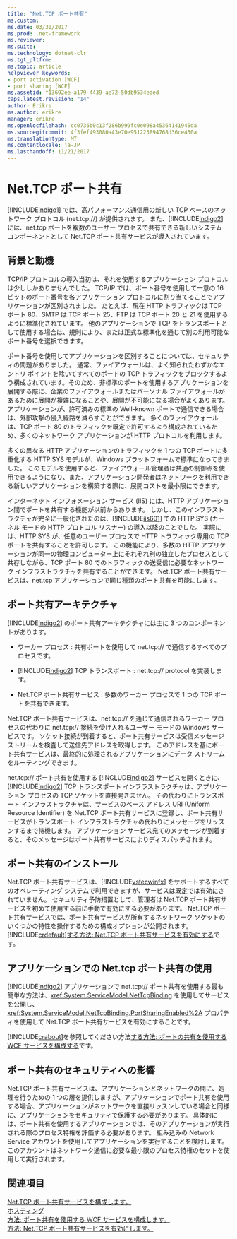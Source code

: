 ```yaml
---
title: "Net.TCP ポート共有"
ms.custom: 
ms.date: 03/30/2017
ms.prod: .net-framework
ms.reviewer: 
ms.suite: 
ms.technology: dotnet-clr
ms.tgt_pltfrm: 
ms.topic: article
helpviewer_keywords:
- port activation [WCF]
- port sharing [WCF]
ms.assetid: f13692ee-a179-4439-ae72-50db9534eded
caps.latest.revision: "14"
author: Erikre
ms.author: erikre
manager: erikre
ms.openlocfilehash: cc0736b0c13f286b999fc0e098a45364141945da
ms.sourcegitcommit: 4f3fef493080a43e70e951223894768d36ce430a
ms.translationtype: MT
ms.contentlocale: ja-JP
ms.lasthandoff: 11/21/2017
---
```

# <a name="nettcp-port-sharing"></a>Net.TCP ポート共有
[!INCLUDE[indigo1](../../../../includes/indigo1-md.md)] では、高パフォーマンス通信用の新しい TCP ベースのネットワーク プロトコル (net.tcp://) が提供されます。 また、[!INCLUDE[indigo2](../../../../includes/indigo2-md.md)] には、net.tcp ポートを複数のユーザー プロセスで共有できる新しいシステム コンポーネントとして Net.TCP ポート共有サービスが導入されています。  
  
## <a name="background-and-motivation"></a>背景と動機  
 TCP/IP プロトコルの導入当初は、それを使用するアプリケーション プロトコルは少ししかありませんでした。 TCP/IP では、ポート番号を使用して一意の 16 ビットのポート番号を各アプリケーション プロトコルに割り当てることでアプリケーションが区別されました。 たとえば、現在 HTTP トラフィックは TCP ポート 80、SMTP は TCP ポート 25、FTP は TCP ポート 20 と 21 を使用するように標準化されています。 他のアプリケーションで TCP をトランスポートとして使用する場合は、規則により、または正式な標準化を通じて別の利用可能なポート番号を選択できます。  
  
 ポート番号を使用してアプリケーションを区別することについては、セキュリティの問題がありました。 通常、ファイアウォールは、よく知られたわずかなエントリ ポイントを除いてすべてのポートの TCP トラフィックをブロックするよう構成されています。そのため、非標準のポートを使用するアプリケーションを展開する際に、企業のファイアウォールまたはパーソナル ファイアウォールがあるために展開が複雑になることや、展開が不可能になる場合がよくあります。 アプリケーションが、許可済みの標準の Well-known ポートで通信できる場合は、外部攻撃の侵入経路を減らすことができます。 多くのファイアウォールは、TCP ポート 80 のトラフィックを既定で許可するよう構成されているため、多くのネットワーク アプリケーションが HTTP プロトコルを利用します。  
  
 多くの異なる HTTP アプリケーションのトラフィックを 1 つの TCP ポートに多重化する HTTP.SYS モデルが、Windows プラットフォームで標準になってきました。 このモデルを使用すると、ファイアウォール管理者は共通の制御点を使用できるようになり、また、アプリケーション開発者はネットワークを利用できる新しいアプリケーションを構築する際に、展開コストを最小限にできます。  
  
 インターネット インフォメーション サービス (IIS) には、HTTP アプリケーション間でポートを共有する機能が以前からあります。 しかし、このインフラストラクチャが完全に一般化されたのは、[!INCLUDE[iis601](../../../../includes/iis601-md.md)] での HTTP.SYS (カーネル モードの HTTP プロトコル リスナー) の導入以降のことでした。 実際には、HTTP.SYS が、任意のユーザー プロセスで HTTP トラフィック専用の TCP ポートを共有することを許可します。 この機能により、多数の HTTP アプリケーションが同一の物理コンピューター上にそれぞれ別の独立したプロセスとして共存しながら、TCP ポート 80 でのトラフィックの送受信に必要なネットワーク インフラストラクチャを共有することができます。 Net.TCP ポート共有サービスは、net.tcp アプリケーションで同じ種類のポート共有を可能にします。  
  
## <a name="port-sharing-architecture"></a>ポート共有アーキテクチャ  
 [!INCLUDE[indigo2](../../../../includes/indigo2-md.md)] のポート共有アーキテクチャには主に 3 つのコンポーネントがあります。  
  
-   ワーカー プロセス : 共有ポートを使用して net.tcp:// で通信するすべてのプロセスです。  
  
-   [!INCLUDE[indigo2](../../../../includes/indigo2-md.md)] TCP トランスポート : net.tcp:// protocol を実装します。  
  
-   Net.TCP ポート共有サービス : 多数のワーカー プロセスで 1 つの TCP ポートを共有できます。  
  
 Net.TCP ポート共有サービスは、net.tcp:// を通じて通信されるワーカー プロセスの代わりに net.tcp:// 接続を受け入れるユーザー モードの Windows サービスです。 ソケット接続が到着すると、ポート共有サービスは受信メッセージ ストリームを検査して送信先アドレスを取得します。 このアドレスを基にポート共有サービスは、最終的に処理されるアプリケーションにデータ ストリームをルーティングできます。  
  
 net.tcp:// ポート共有を使用する [!INCLUDE[indigo2](../../../../includes/indigo2-md.md)] サービスを開くときに、[!INCLUDE[indigo2](../../../../includes/indigo2-md.md)] TCP トランスポート インフラストラクチャは、アプリケーション プロセスの TCP ソケットを直接開きません。 その代わりにトランスポート インフラストラクチャは、サービスのベース アドレス URI (Uniform Resource Identifier) を Net.TCP ポート共有サービスに登録し、ポート共有サービスがトランスポート インフラストラクチャの代わりにメッセージをリッスンするまで待機します。  アプリケーション サービス宛てのメッセージが到着すると、そのメッセージはポート共有サービスによりディスパッチされます。  
  
## <a name="installing-port-sharing"></a>ポート共有のインストール  
 Net.TCP ポート共有サービスは、[!INCLUDE[vstecwinfx](../../../../includes/vstecwinfx-md.md)] をサポートするすべてのオペレーティング システムで利用できますが、サービスは既定では有効にされていません。 セキュリティ予防措置として、管理者は Net.TCP ポート共有サービスを初めて使用する前に手動で有効にする必要があります。 Net.TCP ポート共有サービスでは、ポート共有サービスが所有するネットワーク ソケットのいくつかの特性を操作するための構成オプションが公開されます。 [!INCLUDE[crdefault](../../../../includes/crdefault-md.md)][する方法: Net.TCP ポート共有サービスを有効にする](../../../../docs/framework/wcf/feature-details/how-to-enable-the-net-tcp-port-sharing-service.md)です。  
  
## <a name="using-nettcp-port-sharing-in-an-application"></a>アプリケーションでの Net.tcp ポート共有の使用  
 [!INCLUDE[indigo2](../../../../includes/indigo2-md.md)] アプリケーションで net.tcp:// ポート共有を使用する最も簡単な方法は、<xref:System.ServiceModel.NetTcpBinding> を使用してサービスを公開し、<xref:System.ServiceModel.NetTcpBinding.PortSharingEnabled%2A> プロパティを使用して Net.TCP ポート共有サービスを有効にすることです。  
  
 [!INCLUDE[crabout](../../../../includes/crabout-md.md)]を参照してください方法[する方法: ポートの共有を使用する WCF サービスを構成する](../../../../docs/framework/wcf/feature-details/how-to-configure-a-wcf-service-to-use-port-sharing.md)です。  
  
## <a name="security-implications-of-port-sharing"></a>ポート共有のセキュリティへの影響  
 Net.TCP ポート共有サービスは、アプリケーションとネットワークの間に、処理を行うための 1 つの層を提供しますが、アプリケーションでポート共有を使用する場合、アプリケーションがネットワークを直接リッスンしている場合と同様に、アプリケーションをセキュリティで保護する必要があります。 具体的には、ポート共有を使用するアプリケーションでは、そのアプリケーションが実行される際のプロセス特権を評価する必要があります。 組み込みの Network Service アカウントを使用してアプリケーションを実行することを検討します。このアカウントはネットワーク通信に必要な最小限のプロセス特権のセットを使用して実行されます。  
  
## <a name="see-also"></a>関連項目  
 [Net.TCP ポート共有サービスを構成します。](../../../../docs/framework/wcf/feature-details/configuring-the-net-tcp-port-sharing-service.md)  
 [ホスティング](../../../../docs/framework/wcf/feature-details/hosting.md)  
 [方法: ポート共有を使用する WCF サービスを構成します。](../../../../docs/framework/wcf/feature-details/how-to-configure-a-wcf-service-to-use-port-sharing.md)  
 [方法: Net.TCP ポート共有サービスを有効にします。](../../../../docs/framework/wcf/feature-details/how-to-enable-the-net-tcp-port-sharing-service.md)
